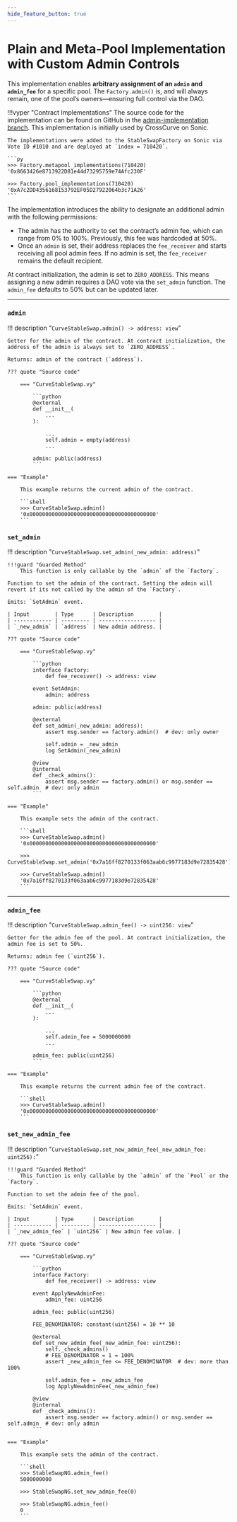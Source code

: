 ```yaml
---
hide_feature_button: true
---
```


<h1>Plain and Meta-Pool Implementation with Custom Admin Controls</h1>

This implementation enables **arbitrary assignment of an `admin` and `admin_fee`** for a specific pool. The `Factory.admin()` is, and will always remain, one of the pool’s owners—ensuring full control via the DAO.

!!!vyper "Contract Implementations"
    The source code for the implementation can be found on GitHub in the [admin-implementation branch](https://github.com/curvefi/stableswap-ng/tree/admin-implementation). This implementation is initially used by CrossCurve on Sonic.

    The implementations were added to the StableSwapFactory on Sonic via Vote ID #1010 and are deployed at `index = 710420`.

    ```py
    >>> Factory.metapool_implementations(710420)
    '0x8663426e8713922D81e44d73295759e74Afc230F'

    >>> Factory.pool_implementations(710420)
    '0xA7c2DD4356168153792EF05D27922064b3c71A26'
    ```


The implementation introduces the ability to designate an additional admin with the following permissions:

- The admin has the authority to set the contract’s admin fee, which can range from 0% to 100%. Previously, this fee was hardcoded at 50%.
- Once an `admin` is set, their address replaces the `fee_receiver` and starts receiving all pool admin fees. If no admin is set, the `fee_receiver` remains the default recipient.

At contract initialization, the admin is set to `ZERO_ADDRESS`. This means assigning a new admin requires a DAO vote via the `set_admin` function. The `admin_fee` defaults to 50% but can be updated later.

---

### `admin`
!!! description "`CurveStableSwap.admin() -> address: view`"

    Getter for the admin of the contract. At contract initialization, the address of the admin is always set to `ZERO_ADDRESS`.

    Returns: admin of the contract (`address`).

    ??? quote "Source code"

        === "CurveStableSwap.vy"

            ```python
            @external
            def __init__(
                ...
            ):

                ...
                self.admin = empty(address)
                ...

            admin: public(address)
            ```

    === "Example"

        This example returns the current admin of the contract.

        ```shell
        >>> CurveStableSwap.admin()
        '0x0000000000000000000000000000000000000000'
        ```


### `set_admin`
!!! description "`CurveStableSwap.set_admin(_new_admin: address)`"

    !!!guard "Guarded Method"
        This function is only callable by the `admin` of the `Factory`.

    Function to set the admin of the contract. Setting the admin will revert if its not called by the admin of the `Factory`.

    Emits: `SetAdmin` event.

    | Input        | Type      | Description        |
    | ------------ | --------- | ------------------ |
    | `_new_admin` | `address` | New admin address. |

    ??? quote "Source code"

        === "CurveStableSwap.vy"

            ```python
            interface Factory:
                def fee_receiver() -> address: view

            event SetAdmin:
                admin: address

            admin: public(address)

            @external
            def set_admin(_new_admin: address):
                assert msg.sender == factory.admin()  # dev: only owner

                self.admin = _new_admin
                log SetAdmin(_new_admin)
            
            @view
            @internal
            def _check_admins():
                assert msg.sender == factory.admin() or msg.sender == self.admin  # dev: only admin
            ```

    === "Example"

        This example sets the admin of the contract.

        ```shell
        >>> CurveStableSwap.admin()
        '0x0000000000000000000000000000000000000000'

        >>> CurveStableSwap.set_admin('0x7a16ff8270133f063aab6c9977183d9e72835428')

        >>> CurveStableSwap.admin()
        '0x7a16ff8270133f063aab6c9977183d9e72835428'
        ```

---

### `admin_fee`
!!! description "`CurveStableSwap.admin_fee() -> uint256: view`"

    Getter for the admin fee of the pool. At contract initialization, the admin fee is set to 50%.

    Returns: admin fee (`uint256`).

    ??? quote "Source code"

        === "CurveStableSwap.vy"

            ```python
            @external
            def __init__(
                ...
            ):

                ...
                self.admin_fee = 5000000000
                ...

            admin_fee: public(uint256)
            ```

    === "Example"

        This example returns the current admin fee of the contract.

        ```shell
        >>> CurveStableSwap.admin()
        '0x0000000000000000000000000000000000000000'
        ```


### `set_new_admin_fee`
!!! description "`CurveStableSwap.set_new_admin_fee(_new_admin_fee: uint256):`"

    !!!guard "Guarded Method"
        This function is only callable by the `admin` of the `Pool` or the `Factory`.

    Function to set the admin fee of the pool. 

    Emits: `SetAdmin` event.

    | Input        | Type      | Description        |
    | ------------ | --------- | ------------------ |
    | `_new_admin_fee` | `uint256` | New admin fee value. |

    ??? quote "Source code"

        === "CurveStableSwap.vy"

            ```python
            interface Factory:
                def fee_receiver() -> address: view

            event ApplyNewAdminFee:
                admin_fee: uint256

            admin_fee: public(uint256)

            FEE_DENOMINATOR: constant(uint256) = 10 ** 10

            @external
            def set_new_admin_fee(_new_admin_fee: uint256):
                self._check_admins()
                # FEE_DENOMINATOR = 1 = 100%
                assert _new_admin_fee <= FEE_DENOMINATOR  # dev: more than 100%

                self.admin_fee = _new_admin_fee
                log ApplyNewAdminFee(_new_admin_fee)

            @view
            @internal
            def _check_admins():
                assert msg.sender == factory.admin() or msg.sender == self.admin  # dev: only admin
            ```

    === "Example"

        This example sets the admin of the contract.

        ```shell
        >>> StableSwapNG.admin_fee()
        5000000000

        >>> StableSwapNG.set_new_admin_fee(0)

        >>> StableSwapNG.admin_fee()
        0
        ```
